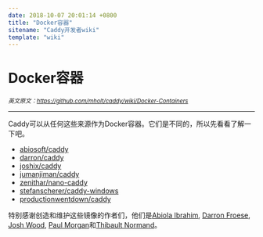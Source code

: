 ```yaml
---
date: 2018-10-07 20:01:14 +0800
title: "Docker容器"
sitename: "Caddy开发者wiki"
template: "wiki"
---
```


# Docker容器

_<small>英文原文：<https://github.com/mholt/caddy/wiki/Docker-Containers></small>_

_________________________

Caddy可以从任何这些来源作为Docker容器。它们是不同的，所以先看看了解一下吧。

* [abiosoft/caddy](https://registry.hub.docker.com/u/abiosoft/caddy/)
* [darron/caddy](https://registry.hub.docker.com/u/darron/caddy/)
* [joshix/caddy](https://registry.hub.docker.com/u/joshix/caddy/)
* [jumanjiman/caddy](https://registry.hub.docker.com/u/jumanjiman/caddy/)
* [zenithar/nano-caddy](https://registry.hub.docker.com/u/zenithar/nano-caddy/)
* [stefanscherer/caddy-windows](https://hub.docker.com/r/stefanscherer/caddy-windows/)
* [productionwentdown/caddy](https://hub.docker.com/r/productionwentdown/caddy)

特别感谢创造和维护这些镜像的作者们，他们是[Abiola Ibrahim](https://github.com/abiosoft), [Darron Froese](https://github.com/darron), [Josh Wood](https://github.com/joshix), [Paul Morgan](https://github.com/jumanjiman)和[Thibault Normand](https://github.com/Zenithar)。
